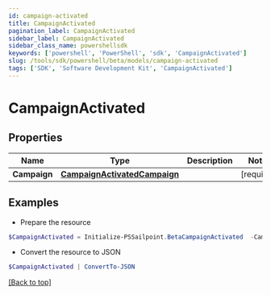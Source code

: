 ```yaml
---
id: campaign-activated
title: CampaignActivated
pagination_label: CampaignActivated
sidebar_label: CampaignActivated
sidebar_class_name: powershellsdk
keywords: ['powershell', 'PowerShell', 'sdk', 'CampaignActivated'] 
slug: /tools/sdk/powershell/beta/models/campaign-activated
tags: ['SDK', 'Software Development Kit', 'CampaignActivated']
---
```



# CampaignActivated

## Properties

Name | Type | Description | Notes
------------ | ------------- | ------------- | -------------
**Campaign** |  [**CampaignActivatedCampaign**](campaign-activated-campaign) |  | [required]

## Examples

- Prepare the resource
```powershell
$CampaignActivated = Initialize-PSSailpoint.BetaCampaignActivated  -Campaign null
```

- Convert the resource to JSON
```powershell
$CampaignActivated | ConvertTo-JSON
```


[[Back to top]](#) 

